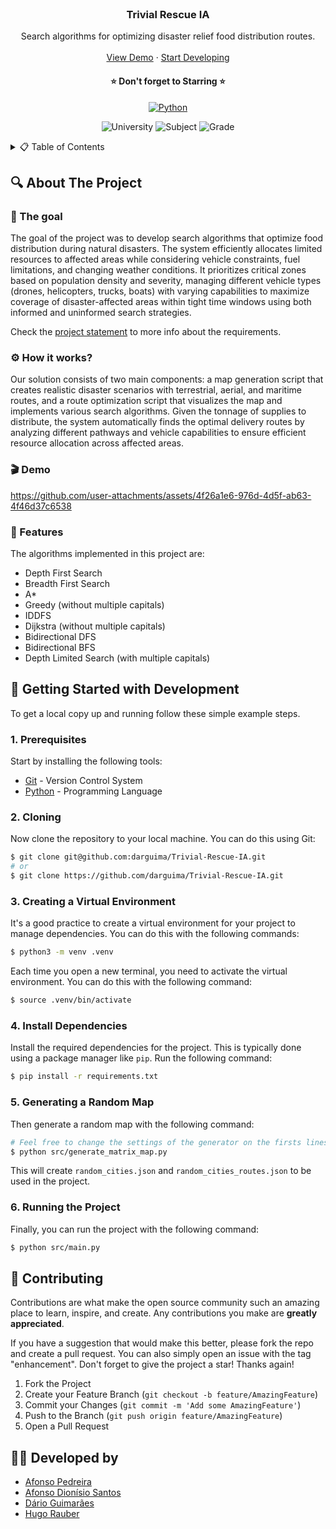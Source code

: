 <br />
<div align="center">
  <h3 align="center">Trivial Rescue IA</h3>

  <p align="center">
    Search algorithms for optimizing disaster relief food distribution routes.
    <br />
    <br />
    <a href="#-demo">View Demo</a>
    &middot;
    <a href="#-getting-started-with-development">Start Developing</a>
  </p>

<h4 align="center">
⭐ Don't forget to Starring ⭐
</h4>

  <div align="center">

[![Python][Python-badge]][Python-url]

  </div>

  <div align="center">

![University][university-badge]
![Subject][subject-badge]
![Grade][grade-badge]

  </div>
</div>



<!-- TABLE OF CONTENTS -->
<details>
  <summary>📋 Table of Contents</summary>

## 📋 Table of Contents

- [About The Project](#-about-the-project)
- [Getting Started with Development](#-getting-started-with-development)
- [Contributing](#-contributing)
- [Developed by](#-developed-by)
</details>



## 🔍 About The Project

### 🎯 The goal

The goal of the project was to develop search algorithms that optimize food distribution during natural disasters. The system efficiently allocates limited resources to affected areas while considering vehicle constraints, fuel limitations, and changing weather conditions. It prioritizes critical zones based on population density and severity, managing different vehicle types (drones, helicopters, trucks, boats) with varying capabilities to maximize coverage of disaster-affected areas within tight time windows using both informed and uninformed search strategies.

Check the [project statement](./statement.pdf) to more info about the requirements.

### ⚙️ How it works?

Our solution consists of two main components: a map generation script that creates realistic disaster scenarios with terrestrial, aerial, and maritime routes, and a route optimization script that visualizes the map and implements various search algorithms. Given the tonnage of supplies to distribute, the system automatically finds the optimal delivery routes by analyzing different pathways and vehicle capabilities to ensure efficient resource allocation across affected areas.

### 🎬 Demo

https://github.com/user-attachments/assets/4f26a1e6-976d-4d5f-ab63-4f46d37c6538

### 🧩 Features

The algorithms implemented in this project are:

- Depth First Search
- Breadth First Search
- A*
- Greedy (without multiple capitals)
- IDDFS
- Dijkstra (without multiple capitals)
- Bidirectional DFS
- Bidirectional BFS
- Depth Limited Search (with multiple capitals)



## 🚀 Getting Started with Development

To get a local copy up and running follow these simple example steps.

### 1. Prerequisites

Start by installing the following tools:

- [Git](https://git-scm.com/downloads) - Version Control System
- [Python](https://www.python.org/downloads/) - Programming Language

### 2. Cloning

Now clone the repository to your local machine. You can do this using Git:

```bash
$ git clone git@github.com:darguima/Trivial-Rescue-IA.git
# or
$ git clone https://github.com/darguima/Trivial-Rescue-IA.git
```

### 3. Creating a Virtual Environment

It's a good practice to create a virtual environment for your project to manage dependencies. You can do this with the following commands:

```bash
$ python3 -m venv .venv
```

Each time you open a new terminal, you need to activate the virtual environment. You can do this with the following command:

```bash
$ source .venv/bin/activate
```

### 4. Install Dependencies

Install the required dependencies for the project. This is typically done using a package manager like `pip`. Run the following command:

```bash
$ pip install -r requirements.txt
```

### 5. Generating a Random Map

Then generate a random map with the following command:

```bash
# Feel free to change the settings of the generator on the firsts lines of the script
$ python src/generate_matrix_map.py
```

This will create `random_cities.json` and `random_cities_routes.json` to be used in the project.


### 6. Running the Project

Finally, you can run the project with the following command:

```bash
$ python src/main.py
```


## 🤝 Contributing

Contributions are what make the open source community such an amazing place to learn, inspire, and create. Any contributions you make are **greatly appreciated**.

If you have a suggestion that would make this better, please fork the repo and create a pull request. You can also simply open an issue with the tag "enhancement".
Don't forget to give the project a star! Thanks again!

1. Fork the Project
2. Create your Feature Branch (`git checkout -b feature/AmazingFeature`)
3. Commit your Changes (`git commit -m 'Add some AmazingFeature'`)
4. Push to the Branch (`git push origin feature/AmazingFeature`)
5. Open a Pull Request



## 👨‍💻 Developed by

- [Afonso Pedreira](https://github.com/afooonso)
- [Afonso Dionísio Santos](https://github.com/Afonso-santos)
- [Dário Guimarães](https://github.com/darguima)
- [Hugo Rauber](https://github.com/HugoLRauber)



<!-- MARKDOWN LINKS & IMAGES -->
<!-- https://www.markdownguide.org/basic-syntax/#reference-style-links -->
[university-badge]: https://img.shields.io/badge/University-Universidade%20do%20Minho-red?style=for-the-badge
[subject-badge]: https://img.shields.io/badge/Subject-IA-blue?style=for-the-badge
[grade-badge]: https://img.shields.io/badge/Grade-18%2F20-brightgreen?style=for-the-badge

[Python-badge]: https://img.shields.io/badge/Python-3776AB?style=for-the-badge&logo=python&logoColor=white  
[Python-url]: https://www.python.org/
